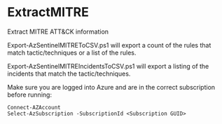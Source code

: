 # ExtractMITRE
Extract MITRE ATT&amp;CK information

Export-AzSentinelMITREToCSV.ps1 will export a count of the rules that match tactic/techniques or a list of the rules.

Export-AzSentinelMITREIncidentsToCSV.ps1 will export a listing of the incidents that match the tactic/techniques.

Make sure you are logged into Azure and are in the correct subscription before running:

```
Connect-AZAccount
Select-AzSubscription -SubscriptionId <Subscription GUID>
```
